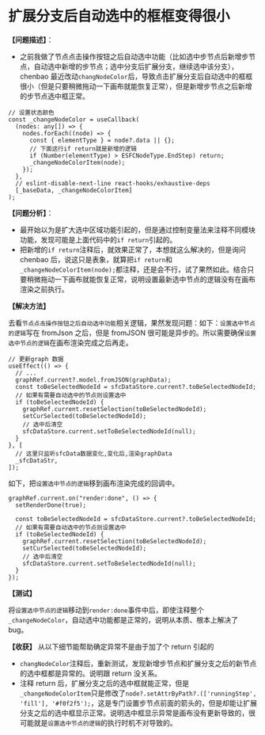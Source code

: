 # 扩展分支后自动选中的框框变得很小

**【问题描述】**：

- 之前我做了节点点击操作按钮之后自动选中功能（比如选中步节点后新增步节点，自动选中新增的步节点；选中分支后扩展分支，继续选中该分支），chenbao 最近改动`changNodeColor`后，导致点击扩展分支后自动选中的框框很小（但是只要稍微拖动一下画布就能恢复正常），但是新增步节点之后新增的步节点选中框正常。

```tsx
// 设置状态颜色
const _changeNodeColor = useCallback(
  (nodes: any[]) => {
    nodes.forEach((node) => {
      const { elementType } = node?.data || {};
      // 下面这行if return就是新增的逻辑
      if (Number(elementType) > ESFCNodeType.EndStep) return;
      _changeNodeColorItem(node);
    });
  },
  // eslint-disable-next-line react-hooks/exhaustive-deps
  [_baseData, _changeNodeColorItem]
);
```

**【问题分析】**：

- 最开始以为是扩大选中区域功能引起的，但是通过控制变量法来注释不同模块功能，发现可能是上面代码中的`if return`引起的。
- 把新增的`if return`注释后，就效果正常了，本想就这么解决的，但是询问 chenbao 后，说这只是表象，就算把`if return`和`_changeNodeColorItem(node);`都注释，还是会不行，试了果然如此。结合只要稍微拖动一下画布就能恢复正常，说明设置最新选中节点的逻辑没有在画布渲染之前执行。

**【解决方法】**

去看`节点点击操作按钮之后自动选中功能`相关逻辑，果然发现问题：如下：`设置选中节点的逻辑`写在 fromJson 之后，但是 fromJSON 很可能是异步的。所以需要确保`设置选中节点的逻辑`在画布渲染完成之后再走。

```tsx
// 更新graph 数据
useEffect(() => {
  // ...
  graphRef.current?.model.fromJSON(graphData);
  const toBeSelectedNodeId = sfcDataStore.current?.toBeSelectedNodeId;
  // 如果有需要自动选中的节点则设置选中
  if (toBeSelectedNodeId) {
    graphRef.current.resetSelection(toBeSelectedNodeId);
    setCurSelected(toBeSelectedNodeId);
    // 选中后清空
    sfcDataStore.current.setToBeSelectedNodeId(null);
  }
}, [
  // 这里只监听sfcData数据变化,变化后,渲染graphData
  _sfcDataStr,
]);
```

如下，把`设置选中节点的逻辑`移到画布渲染完成的回调中。

```tsx
graphRef.current.on("render:done", () => {
  setRenderDone(true);

  const toBeSelectedNodeId = sfcDataStore.current?.toBeSelectedNodeId;
  // 如果有需要自动选中的节点则设置选中
  if (toBeSelectedNodeId) {
    graphRef.current.resetSelection(toBeSelectedNodeId);
    setCurSelected(toBeSelectedNodeId);
    // 选中后清空
    sfcDataStore.current.setToBeSelectedNodeId(null);
  }
});
```

**【测试】**

将`设置选中节点的逻辑`移动到`render:done`事件中后，即使注释整个`_changeNodeColor`，自动选中功能都是正常的，说明从本质、根本上解决了 bug。

**【收获】**
从以下细节能帮助确定异常不是由于加了个 return 引起的

- `changNodeColor`注释后，重新测试，发现新增步节点和扩展分支之后的新节点的选中框都是异常的。说明跟 return 没关系。
- 注释 return 后，扩展分支之后的选中框就能正常，但是`_changeNodeColorItem`只是修改了`node?.setAttrByPath?.(['runningStep', 'fill'], '#f0f2f5');`，这是专门设置步节点前面的箭头的，但是却能让扩展分支之后的选中框显示正常。说明选中框显示异常是画布没有更新导致的，很可能就是`设置选中节点的逻辑`的执行时机不对导致的。
